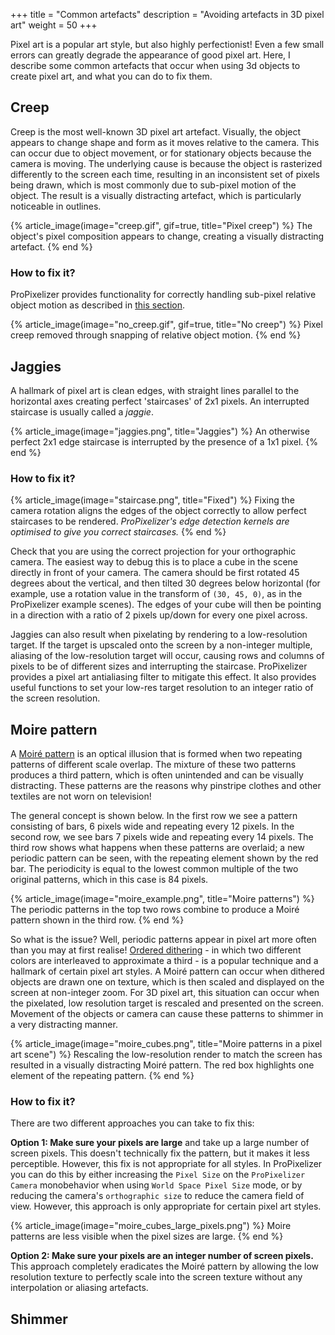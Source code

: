 +++
title = "Common artefacts"
description = "Avoiding artefacts in 3D pixel art"
weight = 50
+++

Pixel art is a popular art style, but also highly perfectionist! Even a few small errors can greatly degrade the appearance of good pixel art. Here, I describe some common artefacts that occur when using 3d objects to create pixel art, and what you can do to fix them.

## Creep

Creep is the most well-known 3D pixel art artefact. Visually, the object appears to change shape and form as it moves relative to the camera. This can occur due to object movement, or for stationary objects because the camera is moving. The underlying cause is because the object is rasterized differently to the screen each time, resulting in an inconsistent set of pixels being drawn, which is most commonly due to sub-pixel motion of the object. The result is a visually distracting artefact, which is particularly noticeable in outlines.

{% article_image(image="creep.gif", gif=true, title="Pixel creep") %}
The object's pixel composition appears to change, creating a visually distracting artefact.
{% end %}

### How to fix it?

ProPixelizer provides functionality for correctly handling sub-pixel relative object motion as described in [this section](@/usage/eliminate_pixel_creep/index.md).

{% article_image(image="no_creep.gif", gif=true, title="No creep") %}
Pixel creep removed through snapping of relative object motion.
{% end %}

## Jaggies

A hallmark of pixel art is clean edges, with straight lines parallel to the horizontal axes creating perfect 'staircases' of 2x1 pixels. An interrupted staircase is usually called a _jaggie_.

{% article_image(image="jaggies.png", title="Jaggies") %}
An otherwise perfect 2x1 edge staircase is interrupted by the presence of a 1x1 pixel.
{% end %}

### How to fix it?

{% article_image(image="staircase.png", title="Fixed") %}
Fixing the camera rotation aligns the edges of the object correctly to allow perfect staircases to be rendered. <i>ProPixelizer's edge detection kernels are optimised to give you correct staircases.</i>
{% end %}

Check that you are using the correct projection for your orthographic camera. The easiest way to debug this is to place a cube in the scene directly in front of your camera. The camera should be first rotated 45 degrees about the vertical, and then tilted 30 degrees below horizontal (for example, use a rotation value in the transform of `(30, 45, 0)`, as in the ProPixelizer example scenes). The edges of your cube will then be pointing in a direction with a ratio of 2 pixels up/down for every one pixel across.

Jaggies can also result when pixelating by rendering to a low-resolution target. If the target is upscaled onto the screen by a non-integer multiple, aliasing of the low-resolution target will occur, causing rows and columns of pixels to be of different sizes and interrupting the staircase. ProPixelizer provides a pixel art antialiasing filter to mitigate this effect. It also provides useful functions to set your low-res target resolution to an integer ratio of the screen resolution.

## Moire pattern

A [Moiré pattern](https://en.wikipedia.org/wiki/Moir%C3%A9_pattern) is an optical illusion that is formed when two repeating patterns of different scale overlap. The mixture of these two patterns produces a third pattern, which is often unintended and can be visually distracting. These patterns are the reasons why pinstripe clothes and other textiles are not worn on television!

The general concept is shown below. In the first row we see a pattern consisting of bars, 6 pixels wide and repeating every 12 pixels. In the second row, we see bars 7 pixels wide and repeating every 14 pixels. The third row shows what happens when these patterns are overlaid; a new periodic pattern can be seen, with the repeating element shown by the red bar. The periodicity is equal to the lowest common multiple of the two original patterns, which in this case is 84 pixels.

{% article_image(image="moire_example.png", title="Moire patterns") %}
The periodic patterns in the top two rows combine to produce a Moiré pattern shown in the third row.
{% end %}

So what is the issue? Well, periodic patterns appear in pixel art more often than you may at first realise! [Ordered dithering](https://en.wikipedia.org/wiki/Dither) - in which two different colors are interleaved to approximate a third - is a popular technique and a hallmark of certain pixel art styles.
A Moiré pattern can occur when dithered objects are drawn one on texture, which is then scaled and displayed on the screen at non-integer zoom. For 3D pixel art, this situation can occur when the pixelated, low resolution target is rescaled and presented on the screen. Movement of the objects or camera can cause these patterns to shimmer in a very distracting manner.

{% article_image(image="moire_cubes.png", title="Moire patterns in a pixel art scene") %}
Rescaling the low-resolution render to match the screen has resulted in a visually distracting Moiré pattern. The red box highlights one element of the repeating pattern.
{% end %}

### How to fix it?

There are two different approaches you can take to fix this:

**Option 1: Make sure your pixels are large** and take up a large number of screen pixels. This doesn't technically fix the pattern, but it makes it less perceptible. However, this fix is not appropriate for all styles. In ProPixelizer you can do this by either increasing the `Pixel Size` on the `ProPixelizer Camera` monobehavior when using `World Space Pixel Size` mode, or by reducing the camera's `orthographic size` to reduce the camera field of view. However, this approach is only appropriate for certain pixel art styles.


{% article_image(image="moire_cubes_large_pixels.png") %}
Moire patterns are less visible when the pixel sizes are large.
{% end %}

**Option 2: Make sure your pixels are an integer number of screen pixels.** This approach completely eradicates the Moiré pattern by allowing the low resolution texture to perfectly scale into the screen texture without any interpolation or aliasing artefacts.




## Shimmer
